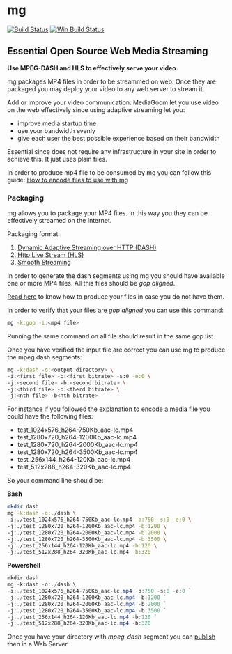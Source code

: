 # mg

[![Build Status](https://travis-ci.org/mediagoom/mg.svg?branch=master)](https://travis-ci.org/mediagoom/mg)
[![Win Build Status](https://ci.appveyor.com/api/projects/status/github/mediagoom/mg?branch=master&svg=true)](https://ci.appveyor.com/project/aseduto/mg)

## Essential Open Source Web Media Streaming

**Use MPEG-DASH and HLS to effectively serve your video.**

mg packages MP4 files in order to be streammed on web.
Once they are packaged you may deploy your video to any web server to stream it.

Add or improve your video communication.
MediaGoom let you use video on the web effectively since using adaptive streaming let you:
- improve media startup time
- use your bandwidth evenly
- give each user the best possible experience based on their bandwidth
				
Essential since does not require any infrastructure in your site in order to achieve this. It just uses plain files.
				
In order to produce mp4 file to be consumed by mg you can follow this guide:  [How to encode files to use with mg](../../wiki/encode)


### Packaging

mg  allows you to package your MP4 files. In this way you they can be effectively streamed on the Internet.

Packaging format:

 1. [Dynamic Adaptive Streaming over HTTP (DASH)](https://en.wikipedia.org/wiki/Dynamic_Adaptive_Streaming_over_HTTP)
 2. [Http Live Stream (HLS)](https://en.wikipedia.org/wiki/HTTP_Live_Streaming)
 2. [Smooth Streaming](https://en.wikipedia.org/wiki/Adaptive_bitrate_streaming#Microsoft_Smooth_Streaming)


In order to generate the dash segments using mg you should have available one or more MP4 files.
All this files should be *gop aligned*.

[Read here](../../wiki/encode) to know how to produce your files in case you do not have them.

In order to verify that your files are *gop aligned* you can use this command:
```bash
mg -k:gop -i:<mp4 file>
```
Running the same command on all file should result in the same gop list. 

Once you have verified the input file are correct you can use mg to produce the mpeg dash segments:

```bash
mg -k:dash -o:<output directory> \
-i:<first file> -b:<first bitrate> -s:0 -e:0 \
-j:<second file> -b:<second bitrate> \
-j:<third file> -b:<therd bitrate> \
-j:<nth file> -b<nth bitrate>
```

For instance if you followed the [explanation to encode a media file](../../wiki/encode) you could have the following files:
 *  test_1024x576_h264-750Kb_aac-lc.mp4
 *  test_1280x720_h264-1200Kb_aac-lc.mp4
 *  test_1280x720_h264-2000Kb_aac-lc.mp4
 *  test_1280x720_h264-3500Kb_aac-lc.mp4
 *  test_256x144_h264-120Kb_aac-lc.mp4
 *  test_512x288_h264-320Kb_aac-lc.mp4

So your command line should be:

**Bash**
```bash
mkdir dash
mg -k:dash -o:./dash \
-i:./test_1024x576_h264-750Kb_aac-lc.mp4 -b:750 -s:0 -e:0 \
-j:./test_1280x720_h264-1200Kb_aac-lc.mp4 -b:1200 \
-j:./test_1280x720_h264-2000Kb_aac-lc.mp4 -b:2000 \
-j:./test_1280x720_h264-3500Kb_aac-lc.mp4 -b:3500 \
-j:./test_256x144_h264-120Kb_aac-lc.mp4 -b:120 \
-j:./test_512x288_h264-320Kb_aac-lc.mp4 -b:320
```

**Powershell**
```powershell
mkdir dash
mg -k:dash -o:./dash \
-i:./test_1024x576_h264-750Kb_aac-lc.mp4 -b:750 -s:0 -e:0 `
-j:./test_1280x720_h264-1200Kb_aac-lc.mp4 -b:1200 `
-j:./test_1280x720_h264-2000Kb_aac-lc.mp4 -b:2000 `
-j:./test_1280x720_h264-3500Kb_aac-lc.mp4 -b:3500 `
-j:./test_256x144_h264-120Kb_aac-lc.mp4 -b:120 `
-j:./test_512x288_h264-320Kb_aac-lc.mp4 -b:320
```

Once you have your directory with *mpeg-dash* segment you can [publish](../../wiki/serve) then in a Web Server.



